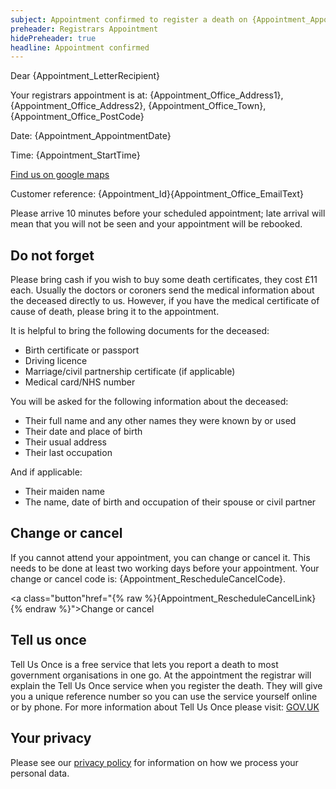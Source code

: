 ```yaml
---
subject: Appointment confirmed to register a death on {Appointment_AppointmentDate} at {Appointment_StartTime}
preheader: Registrars Appointment 
hidePreheader: true
headline: Appointment confirmed
---
```


Dear {Appointment_LetterRecipient}

Your registrars appointment is at: {Appointment_Office_Address1}, {Appointment_Office_Address2}, {Appointment_Office_Town}, {Appointment_Office_PostCode}

Date: {Appointment_AppointmentDate} 

Time: {Appointment_StartTime} 

<a class="button" href="{% raw %}{Appointment_Office_MapLink}{% endraw %}">Find us on google maps</a>

Customer reference: {Appointment_Id}{Appointment_Office_EmailText}

Please arrive 10 minutes before your scheduled appointment; late arrival will mean that you will not be seen and your appointment will be rebooked.

## Do not forget
Please bring cash if you wish to buy some death certificates, they cost £11 each.
Usually the doctors or coroners send the medical information about the deceased directly to us. However, if you have the medical certificate of cause of death, please bring it to the appointment.

It is helpful to bring the following documents for the deceased: 

- Birth certificate or passport
- Driving licence
- Marriage/civil partnership certificate (if applicable)
- Medical card/NHS number

You will be asked for the following information about the deceased:

- Their full name and any other names they were known by or used
- Their date and place of birth
- Their usual address
- Their last occupation

And if applicable:

- Their maiden name
- The name, date of birth and occupation of their spouse or civil partner 

## Change or cancel
If you cannot attend your appointment, you can change or cancel it. This needs to be done at least two working days before your appointment. Your change or cancel code is: {Appointment_RescheduleCancelCode}.

<a class="button"href="{% raw %}{Appointment_RescheduleCancelLink}{% endraw %}">Change or cancel</a>

## Tell us once
Tell Us Once is a free service that lets you report a death to most government organisations in one go. At the appointment the registrar will explain the Tell Us Once service when you register the death. They will give you a unique reference number so you can use the service yourself online or by phone. For more information about Tell Us Once please visit: [GOV.UK](www.gov.uk/after-a-death/organisations-you-need-to-contact-and-tell-us-once)

## Your privacy
Please see our [privacy policy](https://www.leeds.gov.uk/registrarsprivacy) for information on how we process your personal data.
